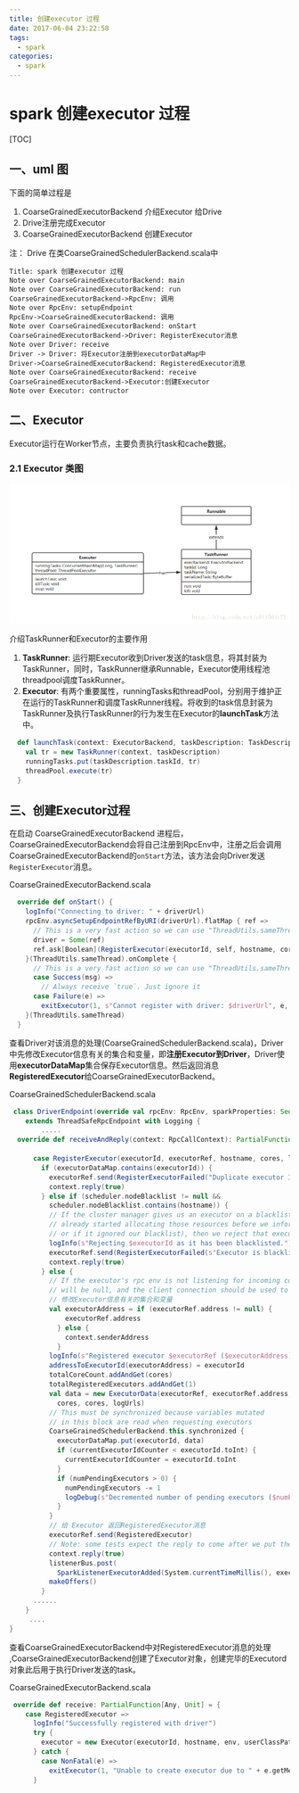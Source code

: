 ```yaml
---
title: 创建executor 过程
date: 2017-06-04 23:22:58
tags: 
  - spark
categories:
  - spark
---
```


# spark 创建executor 过程

[TOC]

## 一、uml 图

下面的简单过程是 

1. CoarseGrainedExecutorBackend 介绍Executor 给Drive
2. Drive注册完成Executor
3. CoarseGrainedExecutorBackend 创建Executor

注： Drive 在类CoarseGrainedSchedulerBackend.scala中

```sequence
Title: spark 创建executor 过程
Note over CoarseGrainedExecutorBackend: main
Note over CoarseGrainedExecutorBackend: run
CoarseGrainedExecutorBackend->RpcEnv: 调用
Note over RpcEnv: setupEndpoint
RpcEnv->CoarseGrainedExecutorBackend: 调用
Note over CoarseGrainedExecutorBackend: onStart
CoarseGrainedExecutorBackend->Driver: RegisterExecutor消息
Note over Driver: receive
Driver -> Driver: 将Executor注册到executorDataMap中
Driver->CoarseGrainedExecutorBackend: RegisteredExecutor消息
Note over CoarseGrainedExecutorBackend: receive 
CoarseGrainedExecutorBackend->Executor:创建Executor
Note over Executor: contructor
```
## 二、Executor

Executor运行在Worker节点，主要负责执行task和cache数据。 

### 2.1 Executor 类图

![sparkExecutor类图](../../图/sparkExecutor类图.png)

介绍TaskRunner和Executor的主要作用

1. **TaskRunner**: 运行期Executor收到Driver发送的task信息，将其封装为TaskRunner，同时，TaskRunner继承Runnable，Executor使用线程池threadpool调度TaskRunner。 
2. **Executor**: 有两个重要属性，runningTasks和threadPool，分别用于维护正在运行的TaskRunner和调度TaskRunner线程。将收到的task信息封装为TaskRunner及执行TaskRunner的行为发生在Executor的**launchTask**方法中。

```Scala
  def launchTask(context: ExecutorBackend, taskDescription: TaskDescription): Unit = {
    val tr = new TaskRunner(context, taskDescription)
    runningTasks.put(taskDescription.taskId, tr)
    threadPool.execute(tr)
  }
```
## 三、创建Executor过程

在启动 CoarseGrainedExecutorBackend 进程后，CoarseGrainedExecutorBackend会将自己注册到RpcEnv中，注册之后会调用CoarseGrainedExecutorBackend的`onStart`方法，该方法会向Driver发送`RegisterExecutor`消息。

CoarseGrainedExecutorBackend.scala

```scala
  override def onStart() {
    logInfo("Connecting to driver: " + driverUrl)
    rpcEnv.asyncSetupEndpointRefByURI(driverUrl).flatMap { ref =>
      // This is a very fast action so we can use "ThreadUtils.sameThread"
      driver = Some(ref)
      ref.ask[Boolean](RegisterExecutor(executorId, self, hostname, cores, extractLogUrls))
    }(ThreadUtils.sameThread).onComplete {
      // This is a very fast action so we can use "ThreadUtils.sameThread"
      case Success(msg) =>
        // Always receive `true`. Just ignore it
      case Failure(e) =>
        exitExecutor(1, s"Cannot register with driver: $driverUrl", e, notifyDriver = false)
    }(ThreadUtils.sameThread)
  }
```

查看Driver对该消息的处理(CoarseGrainedSchedulerBackend.scala)，Driver中先修改Executor信息有关的集合和变量，即**注册Executor到Driver**，Driver使用**executorDataMap**集合保存Executor信息。然后返回消息**RegisteredExecutor**给CoarseGrainedExecutorBackend。

CoarseGrainedSchedulerBackend.scala

```scala
 class DriverEndpoint(override val rpcEnv: RpcEnv, sparkProperties: Seq[(String, String)])
    extends ThreadSafeRpcEndpoint with Logging {
        .....
  override def receiveAndReply(context: RpcCallContext): PartialFunction[Any, Unit] = {

      case RegisterExecutor(executorId, executorRef, hostname, cores, logUrls) =>
        if (executorDataMap.contains(executorId)) {
          executorRef.send(RegisterExecutorFailed("Duplicate executor ID: " + executorId))
          context.reply(true)
        } else if (scheduler.nodeBlacklist != null &&
          scheduler.nodeBlacklist.contains(hostname)) {
          // If the cluster manager gives us an executor on a blacklisted node (because it
          // already started allocating those resources before we informed it of our blacklist,
          // or if it ignored our blacklist), then we reject that executor immediately.
          logInfo(s"Rejecting $executorId as it has been blacklisted.")
          executorRef.send(RegisterExecutorFailed(s"Executor is blacklisted: $executorId"))
          context.reply(true)
        } else {
          // If the executor's rpc env is not listening for incoming connections, `hostPort`
          // will be null, and the client connection should be used to contact the executor.
          // 修改Executor信息有关的集合和变量
          val executorAddress = if (executorRef.address != null) {
              executorRef.address
            } else {
              context.senderAddress
            }
          logInfo(s"Registered executor $executorRef ($executorAddress) with ID $executorId")
          addressToExecutorId(executorAddress) = executorId
          totalCoreCount.addAndGet(cores)
          totalRegisteredExecutors.addAndGet(1)
          val data = new ExecutorData(executorRef, executorRef.address, hostname,
            cores, cores, logUrls)
          // This must be synchronized because variables mutated
          // in this block are read when requesting executors
          CoarseGrainedSchedulerBackend.this.synchronized {
            executorDataMap.put(executorId, data)
            if (currentExecutorIdCounter < executorId.toInt) {
              currentExecutorIdCounter = executorId.toInt
            }
            if (numPendingExecutors > 0) {
              numPendingExecutors -= 1
              logDebug(s"Decremented number of pending executors ($numPendingExecutors left)")
            }
          }
          // 给 Executor 返回RegisteredExecutor消息
          executorRef.send(RegisteredExecutor)
          // Note: some tests expect the reply to come after we put the executor in the map
          context.reply(true)
          listenerBus.post(
            SparkListenerExecutorAdded(System.currentTimeMillis(), executorId, data))
          makeOffers()
        }
      ......
    }
     ....
}
```

查看CoarseGrainedExecutorBackend中对RegisteredExecutor消息的处理 ,CoarseGrainedExecutorBackend创建了Executor对象，创建完毕的Executord对象此后用于执行Driver发送的task。 

CoarseGrainedExecutorBackend.scala

```scala
 override def receive: PartialFunction[Any, Unit] = {
    case RegisteredExecutor =>
      logInfo("Successfully registered with driver")
      try {
        executor = new Executor(executorId, hostname, env, userClassPath, isLocal = false)
      } catch {
        case NonFatal(e) =>
          exitExecutor(1, "Unable to create executor due to " + e.getMessage, e)
      }
```

